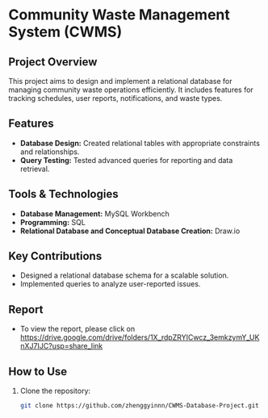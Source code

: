 # Community Waste Management System (CWMS)

## Project Overview
This project aims to design and implement a relational database for managing community waste operations efficiently. It includes features for tracking schedules, user reports, notifications, and waste types.

## Features
- **Database Design:** Created relational tables with appropriate constraints and relationships.
- **Query Testing:** Tested advanced queries for reporting and data retrieval.

## Tools & Technologies
- **Database Management:** MySQL Workbench
- **Programming:** SQL
- **Relational Database and Conceptual Database Creation:** Draw.io

## Key Contributions
- Designed a relational database schema for a scalable solution.
- Implemented queries to analyze user-reported issues.

## Report 
- To view the report, please click on https://drive.google.com/drive/folders/1X_rdpZRYICwcz_3emkzymY_UKnXJ7IJC?usp=share_link

## How to Use
1. Clone the repository:
   ```bash
   git clone https://github.com/zhenggyinnn/CWMS-Database-Project.git
